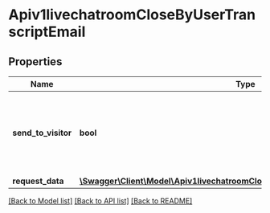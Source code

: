 # Apiv1livechatroomCloseByUserTranscriptEmail

## Properties
Name | Type | Description | Notes
------------ | ------------- | ------------- | -------------
**send_to_visitor** | **bool** | Enter whether you want to send the livechat transcript to the visitor. | [optional] 
**request_data** | [**\Swagger\Client\Model\Apiv1livechatroomCloseByUserTranscriptEmailRequestData**](Apiv1livechatroomCloseByUserTranscriptEmailRequestData.md) |  | [optional] 

[[Back to Model list]](../../README.md#documentation-for-models) [[Back to API list]](../../README.md#documentation-for-api-endpoints) [[Back to README]](../../README.md)

